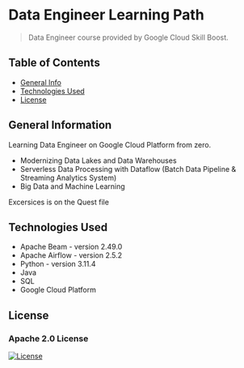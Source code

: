 # Data Engineer Learning Path
> Data Engineer course provided by Google Cloud Skill Boost.

## Table of Contents
* [General Info](#general-information)
* [Technologies Used](#technologies-used)
* [License](#license)


## General Information
Learning Data Engineer on Google Cloud Platform from zero.
- Modernizing Data Lakes and Data Warehouses
- Serverless Data Processing with Dataflow (Batch Data Pipeline & Streaming Analytics System)
- Big Data and Machine Learning

Excersices is on the Quest file


## Technologies Used
- Apache Beam - version 2.49.0
- Apache Airflow - version 2.5.2
- Python - version 3.11.4
- Java
- SQL 
- Google Cloud Platform


## License
### Apache 2.0 License
[![License](https://img.shields.io/badge/License-Apache_2.0-yellowgreen.svg)](https://opensource.org/licenses/Apache-2.0)
